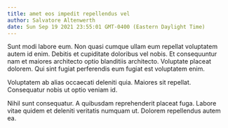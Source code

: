 ```yaml
---
title: amet eos impedit repellendus vel
author: Salvatore Altenwerth
date: Sun Sep 19 2021 23:55:01 GMT-0400 (Eastern Daylight Time)
---
```

Sunt modi labore eum. Non quasi cumque ullam eum repellat voluptatem autem id enim. Debitis et cupiditate doloribus vel nobis. Et consequuntur nam et maiores architecto optio blanditiis architecto. Voluptate placeat dolorem. Qui sint fugiat perferendis eum fugiat est voluptatem enim.

 Voluptatem ab alias occaecati deleniti quia. Maiores sit repellat. Consequatur nobis ut optio veniam id.

 Nihil sunt consequatur. A quibusdam reprehenderit placeat fuga. Labore vitae quidem et deleniti veritatis numquam ut. Dolorem repellendus autem ea.